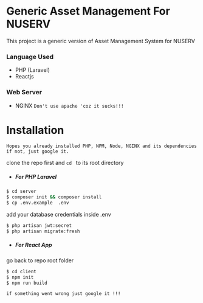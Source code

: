 #  Generic Asset Management For NUSERV

This project is a generic version of Asset Management System for NUSERV

### Language Used
 - PHP (Laravel)
 - Reactjs
 
### Web Server
 - NGINX `Don't use apache 'coz it sucks!!!`


# Installation
`Hopes you already installed PHP, NPM, Node, NGINX and its dependencies`
`if not, just google it.`

clone the repo first and `cd ` to its root directory

* ##### For PHP Laravel

```sh
$ cd server
$ composer init && composer install
$ cp .env.example  .env
```
add your database credentials inside .env
```sh
$ php artisan jwt:secret
$ php artisan migrate:fresh
```
* ##### For React App
go back to repo root folder

```sh
$ cd client
$ npm init
$ npm run build
```
`if something went wrong just google it !!!`